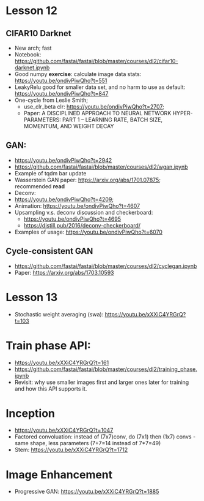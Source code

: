 # Lesson 12
## CIFAR10 Darknet 
- New arch; fast
- Notebook: https://github.com/fastai/fastai/blob/master/courses/dl2/cifar10-darknet.ipynb
- Good numpy **exercise**: calculate image data stats: https://youtu.be/ondivPiwQho?t=551
- LeakyRelu good for smaller data set, and no harm to use as default: https://youtu.be/ondivPiwQho?t=847
- One-cycle from Leslie Smith; 
  - use_clr_beta clr: https://youtu.be/ondivPiwQho?t=2707; 
  - Paper: A DISCIPLINED APPROACH TO NEURAL NETWORK HYPER-PARAMETERS: PART 1 – LEARNING RATE, BATCH SIZE, MOMENTUM, AND WEIGHT DECAY
## GAN: 
- https://youtu.be/ondivPiwQho?t=2942
- https://github.com/fastai/fastai/blob/master/courses/dl2/wgan.ipynb
- Example of tqdm bar update
- Wasserstein GAN paper: https://arxiv.org/abs/1701.07875; recommended **read**
- Deconv: 
- https://youtu.be/ondivPiwQho?t=4209; 
- Animation: https://youtu.be/ondivPiwQho?t=4607
- Upsampling v.s. deconv discussion and checkerboard: 
  - https://youtu.be/ondivPiwQho?t=4695
  - https://distill.pub/2016/deconv-checkerboard/
- Examples of usage: https://youtu.be/ondivPiwQho?t=6070
## Cycle-consistent GAN
- https://github.com/fastai/fastai/blob/master/courses/dl2/cyclegan.ipynb
- Paper: https://arxiv.org/abs/1703.10593

# Lesson 13
- Stochastic weight averaging (swa): https://youtu.be/xXXiC4YRGrQ?t=103
# Train phase API: 
- https://youtu.be/xXXiC4YRGrQ?t=161
- https://github.com/fastai/fastai/blob/master/courses/dl2/training_phase.ipynb
- Revisit: why use smaller images first and larger ones later for training and how this API supports it.
# Inception
  - https://youtu.be/xXXiC4YRGrQ?t=1047
  - Factored convoluation: instead of (7x7)conv, do (7x1) then (1x7) convs - same shape, less parameters (7+7=14 instead of 7*7=49)
  - Stem: https://youtu.be/xXXiC4YRGrQ?t=1712
# Image Enhancement
  - Progressive GAN: https://youtu.be/xXXiC4YRGrQ?t=1885
  
